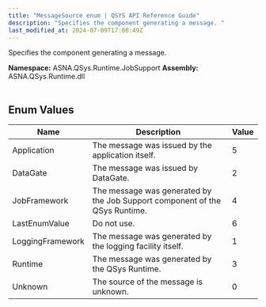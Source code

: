 ```yaml
---
title: "MessageSource enum | QSYS API Reference Guide"
description: "Specifies the component generating a message. "
last_modified_at: 2024-07-09T17:00:49Z
---
```


Specifies the component generating a message.

**Namespace:** ASNA.QSys.Runtime.JobSupport
**Assembly:** ASNA.QSys.Runtime.dll
<br>
<br>

## Enum Values

| Name | Description | Value
| --- | --- | --- 
| Application | The message was issued by the application itself. | 5 |
| DataGate | The message was issued by DataGate. | 2 |
| JobFramework | The message was generated by the Job Support component of the QSys Runtime. | 4 |
| LastEnumValue | Do not use. | 6 |
| LoggingFramework | The message was generated by the logging facility itself. | 1 |
| Runtime | The message was generated by the QSys Runtime. | 3 |
| Unknown | The source of the message is unknown. | 0 |
